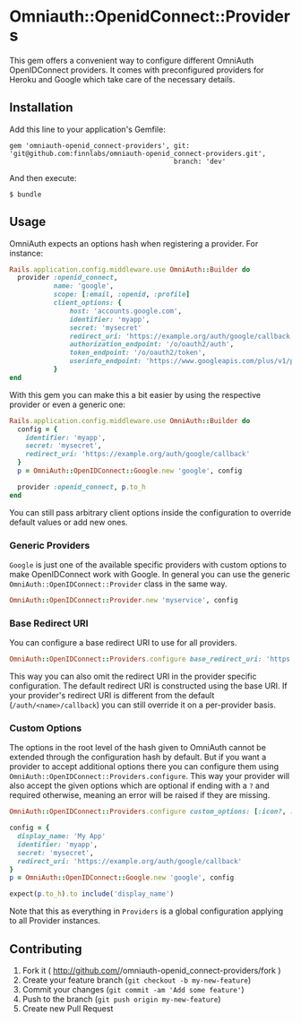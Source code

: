 # Omniauth::OpenidConnect::Providers

This gem offers a convenient way to configure different OmniAuth OpenIDConnect providers.
It comes with preconfigured providers for Heroku and Google which take care of the necessary details.

## Installation

Add this line to your application's Gemfile:

    gem 'omniauth-openid_connect-providers', git: 'git@github.com:finnlabs/omniauth-openid_connect-providers.git',
                                             branch: 'dev'

And then execute:

    $ bundle

## Usage

OmniAuth expects an options hash when registering a provider. For instance:

```ruby
Rails.application.config.middleware.use OmniAuth::Builder do
  provider :openid_connect,
           name: 'google',
           scope: [:email, :openid, :profile]
           client_options: {
               host: 'accounts.google.com',
               identifier: 'myapp',
               secret: 'mysecret'
               redirect_uri: 'https://example.org/auth/google/callback',
               authorization_endpoint: '/o/oauth2/auth',
               token_endpoint: '/o/oauth2/token',
               userinfo_endpoint: 'https://www.googleapis.com/plus/v1/people/me/openIdConnect'
           }
end
```

With this gem you can make this a bit easier by using the respective provider or even a generic one:

```ruby
Rails.application.config.middleware.use OmniAuth::Builder do
  config = {
    identifier: 'myapp',
    secret: 'mysecret',
    redirect_uri: 'https://example.org/auth/google/callback'
  }
  p = OmniAuth::OpenIDConnect::Google.new 'google', config

  provider :openid_connect, p.to_h
end
```

You can still pass arbitrary client options inside the configuration to override default values or add new ones.

### Generic Providers

`Google` is just one of the available specific providers with custom options to make OpenIDConnect work with Google.
In general you can use the generic `OmniAuth::OpenIDConnect::Provider` class in the same way.

```ruby
OmniAuth::OpenIDConnect::Provider.new 'myservice', config
```

### Base Redirect URI

You can configure a base redirect URI to use for all providers.

```ruby
OmniAuth::OpenIDConnect::Providers.configure base_redirect_uri: 'https://example.org/'
```

This way you can also omit the redirect URI in the provider specific configuration.
The default redirect URI is constructed using the base URI. If your provider's redirect URI
is different from the default (`/auth/<name>/callback`) you can still override it on a per-provider basis.

### Custom Options

The options in the root level of the hash given to OmniAuth cannot be extended through the configuration hash by default.
But if you want a provider to accept additional options there you can configure them using `OmniAuth::OpenIDConnect::Providers.configure`.
This way your provider will also accept the given options which are optional if ending with a `?` and required otherwise,
meaning an error will be raised if they are missing.

```ruby
OmniAuth::OpenIDConnect::Providers.configure custom_options: [:icon?, :display_name]

config = {
  display_name: 'My App'
  identifier: 'myapp',
  secret: 'mysecret',
  redirect_uri: 'https://example.org/auth/google/callback'
}
p = OmniAuth::OpenIDConnect::Google.new 'google', config

expect(p.to_h).to include('display_name')
```

Note that this as everything in `Providers` is a global configuration applying to all Provider instances.

## Contributing

1. Fork it ( http://github.com/<my-github-username>/omniauth-openid_connect-providers/fork )
2. Create your feature branch (`git checkout -b my-new-feature`)
3. Commit your changes (`git commit -am 'Add some feature'`)
4. Push to the branch (`git push origin my-new-feature`)
5. Create new Pull Request
